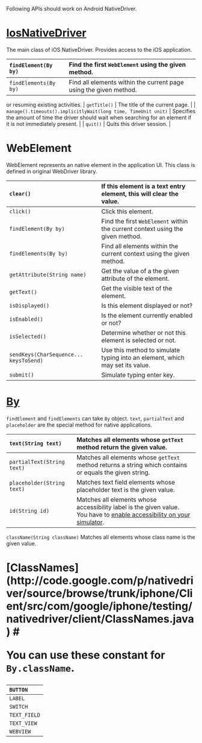 Following APIs should work on Android NativeDriver.

# [IosNativeDriver](http://code.google.com/p/nativedriver/source/browse/trunk/iphone/Client/src/com/google/iphone/testing/nativedriver/client/IosNativeDriver.java) #

The main class of iOS NativeDriver. Provides access to the iOS application.

| `findElement(By by)` | Find the first `WebElement` using the given method. |
|:---------------------|:----------------------------------------------------|
| `findElements(By by)` | Find all elements within the current page using the given method. |
or resuming existing activities. 
| `getTitle()`         | The title of the current page.                      |
| `manage().timeouts().implicitlyWait(long time, TimeUnit unit)` | Specifies the amount of time the driver should wait when searching for an element if it is not immediately present. |
| `quit()`             | Quits this driver session.                          |

# WebElement #

WebElement represents an native element in the application UI. This class is defined in original WebDriver library.

| `clear()` | If this element is a text entry element, this will clear the value. |
|:----------|:--------------------------------------------------------------------|
| `click()` | Click this element.                                                 |
| `findElement(By by)` | Find the first `WebElement` within the current context using the given method. |
| `findElements(By by)` | Find all elements within the current context using the given method. |
| `getAttribute(String name)` | Get the value of a the given attribute of the element.              |
| `getText()` | Get the visible text of the element.                                |
| `isDisplayed()` | Is this element displayed or not?                                   |
| `isEnabled()` | Is the element currently enabled or not?                            |
| `isSelected()` | Determine whether or not this element is selected or not.           |
| `sendKeys(CharSequence... keysToSend)` | Use this method to simulate typing into an element, which may set its value. |
| `submit()` | Simulate typing enter key.                                          |

# [By](http://code.google.com/p/nativedriver/source/browse/trunk/iphone/Client/src/com/google/iphone/testing/nativedriver/client/By.java) #

`findElement` and `findElements` can take `By` object. `text`, `partialText` and `placeholder` are the special method for native applications.

| `text(String text)` | Matches all elements whose `getText` method return the given value. |
|:--------------------|:--------------------------------------------------------------------|
| `partialText(String text)` | Matches all elements whose `getText` method returns a string which contains or equals the given string. |
| `placeholder(String text)` | Matches text field elements whose placeholder text is the given value. |
| `id(String id)`     | Matches all elements whose accessibility label is the given value.<br>You have to <a href='https://groups.google.com/group/nativedriver-users/browse_thread/thread/7c35d95bc3738b5c'>enable accessibility on your simulator</a>. <br>
<tr><td> <code>className(String className)</code> </td><td> Matches all elements whose class name is the given value.           </td></tr></tbody></table>

<h1>[ClassNames](http://code.google.com/p/nativedriver/source/browse/trunk/iphone/Client/src/com/google/iphone/testing/nativedriver/client/ClassNames.java) #

You can use these constant for `By.className`.

| `BUTTON` |
|:---------|
| `LABEL`  |
| `SWITCH` |
| `TEXT_FIELD` |
| `TEXT_VIEW` |
| `WEBVIEW` |